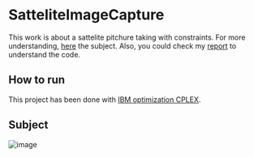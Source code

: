 # SatteliteImageCapture

This work is about a sattelite pitchure taking with constraints.
For more understanding, [here](UPSSITECH/sattelite_image_capture/data/bespotEnglish.pdf) the subject.
Also, you could check my [report](UPSSITECH/sattelite_image_capture/data/Advanced_AI_satellites_BELEM_Moumouni.pdf) to understand the code.

## How to run
This project has been done with [IBM optimization CPLEX](https://www.ibm.com/analytics/cplex-optimizer).

## Subject
![image](https://user-images.githubusercontent.com/90107382/203390769-9213aa81-4cd6-4808-95e2-ef7e3b2b1ba4.png)
